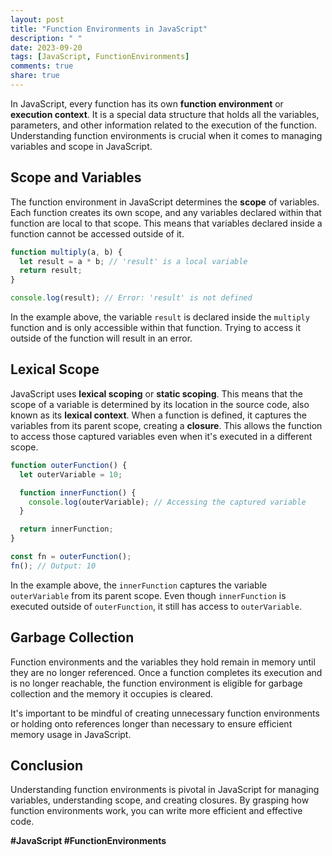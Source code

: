 ```yaml
---
layout: post
title: "Function Environments in JavaScript"
description: " "
date: 2023-09-20
tags: [JavaScript, FunctionEnvironments]
comments: true
share: true
---
```


In JavaScript, every function has its own **function environment** or **execution context**. It is a special data structure that holds all the variables, parameters, and other information related to the execution of the function. Understanding function environments is crucial when it comes to managing variables and scope in JavaScript.

## Scope and Variables

The function environment in JavaScript determines the **scope** of variables. Each function creates its own scope, and any variables declared within that function are local to that scope. This means that variables declared inside a function cannot be accessed outside of it.

```javascript
function multiply(a, b) {
  let result = a * b; // 'result' is a local variable
  return result;
}

console.log(result); // Error: 'result' is not defined
```

In the example above, the variable `result` is declared inside the `multiply` function and is only accessible within that function. Trying to access it outside of the function will result in an error.

## Lexical Scope

JavaScript uses **lexical scoping** or **static scoping**. This means that the scope of a variable is determined by its location in the source code, also known as its **lexical context**. When a function is defined, it captures the variables from its parent scope, creating a **closure**. This allows the function to access those captured variables even when it's executed in a different scope.

```javascript
function outerFunction() {
  let outerVariable = 10;

  function innerFunction() {
    console.log(outerVariable); // Accessing the captured variable
  }

  return innerFunction;
}

const fn = outerFunction();
fn(); // Output: 10
```

In the example above, the `innerFunction` captures the variable `outerVariable` from its parent scope. Even though `innerFunction` is executed outside of `outerFunction`, it still has access to `outerVariable`.

## Garbage Collection

Function environments and the variables they hold remain in memory until they are no longer referenced. Once a function completes its execution and is no longer reachable, the function environment is eligible for garbage collection and the memory it occupies is cleared.

It's important to be mindful of creating unnecessary function environments or holding onto references longer than necessary to ensure efficient memory usage in JavaScript.

## Conclusion

Understanding function environments is pivotal in JavaScript for managing variables, understanding scope, and creating closures. By grasping how function environments work, you can write more efficient and effective code.

**#JavaScript #FunctionEnvironments**